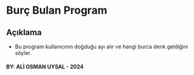 # Burç Bulan Program
## Açıklama
- Bu program kullanıcının doğduğu ayı alır ve hangi burca denk geldiğini söyler.
#### BY: ALİ OSMAN UYSAL - 2024